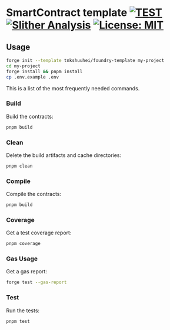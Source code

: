 # SmartContract template [![TEST](https://github.com/tnkshuuhei/foundry-template/actions/workflows/test.yaml/badge.svg?branch=main)](https://github.com/tnkshuuhei/foundry-template/actions/workflows/test.yaml) [![Slither Analysis](https://github.com/tnkshuuhei/foundry-template/actions/workflows/slither.yaml/badge.svg)](https://github.com/tnkshuuhei/foundry-template/actions/workflows/slither.yaml) [![License: MIT](https://img.shields.io/badge/License-MIT-yellow.svg)](https://opensource.org/licenses/MIT)

## Usage

```sh
forge init --template tnkshuuhei/foundry-template my-project
cd my-project
forge install && pnpm install
cp .env.example .env
```

This is a list of the most frequently needed commands.

### Build

Build the contracts:

```sh
pnpm build
```

### Clean

Delete the build artifacts and cache directories:

```sh
pnpm clean
```

### Compile

Compile the contracts:

```sh
pnpm build
```

### Coverage

Get a test coverage report:

```sh
pnpm coverage
```

### Gas Usage

Get a gas report:

```sh
forge test --gas-report
```

### Test

Run the tests:

```sh
pnpm test
```
